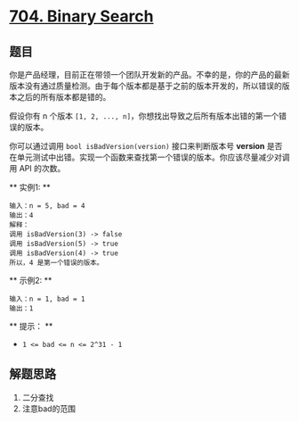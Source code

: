# [704. Binary Search](https://leetcode-cn.com/problems/first-bad-version/)

## 题目
你是产品经理，目前正在带领一个团队开发新的产品。不幸的是，你的产品的最新版本没有通过质量检测。由于每个版本都是基于之前的版本开发的，所以错误的版本之后的所有版本都是错的。

假设你有 n 个版本 `[1, 2, ..., n]`，你想找出导致之后所有版本出错的第一个错误的版本。

你可以通过调用 `bool isBadVersion(version)` 接口来判断版本号 **version** 是否在单元测试中出错。实现一个函数来查找第一个错误的版本。你应该尽量减少对调用 API 的次数。

** 实例1: **
```
输入：n = 5, bad = 4
输出：4
解释：
调用 isBadVersion(3) -> false 
调用 isBadVersion(5) -> true 
调用 isBadVersion(4) -> true
所以，4 是第一个错误的版本。
```

** 示例2: **
```
输入：n = 1, bad = 1
输出：1
```

** 提示： **
- `1 <= bad <= n <= 2^31 - 1`

## 解题思路
1. 二分查找
2. 注意bad的范围